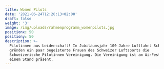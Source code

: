 ```yaml
---
title: Women Pilots
date: '2021-06-24T12:20:13+02:00'
draft: false
weight: '3'
image: /img/uploads/rahmenprogramm_womenpilots.jpg
positionx: 50
positiony: 50
description: >-
  Pilotinnen aus Leidenschaft! Im Jubiläumsjahr 100 Jahre Luftfahrt Schweiz
  gründen ein paar begeisterte Frauen des Schweizer Luftsports die
  Schweizerische Pilotinnen Vereinigung. Die Vereinigung ist am AirFestival mit
  einem Stand präsent.
---
```


